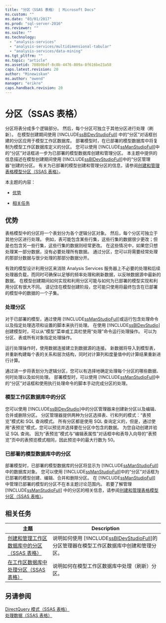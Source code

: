 ```yaml
---
title: "分区（SSAS 表格） | Microsoft Docs"
ms.custom: ""
ms.date: "03/01/2017"
ms.prod: "sql-server-2016"
ms.reviewer: ""
ms.suite: ""
ms.technology: 
  - "analysis-services"
  - "analysis-services/multidimensional-tabular"
  - "analysis-services/data-mining"
ms.tgt_pltfrm: ""
ms.topic: "article"
ms.assetid: 708b9bdf-8c0b-4476-809a-8f616be23a58
caps.latest.revision: 20
author: "Minewiskan"
ms.author: "owend"
manager: "erikre"
caps.handback.revision: 20
---
```

# 分区（SSAS 表格）
  分区将表分成多个逻辑部分。 然后，每个分区可独立于其他分区进行处理（刷新）。 在模型创建期间使用 [!INCLUDE[ssBIDevStudioFull](../../includes/ssbidevstudiofull-md.md)] 中的“分区”对话框创建的分区应用于模型工作区数据库。 部署模型时，在已部署的模型数据库中将复制为模型工作区数据库定义的分区。 您可以使用 [!INCLUDE[ssManStudioFull](../../includes/ssmanstudiofull-md.md)]中的“分区”对话框进一步为已部署的模型数据库创建和管理分区。  本主题中提供的信息描述在模型创建期间使用 [!INCLUDE[ssBIDevStudioFull](../../includes/ssbidevstudiofull-md.md)]中的“分区管理器”创建的分区。 有关为已部署的模型创建和管理分区的信息，请参阅[创建和管理表格模型分区（SSAS 表格）](../../analysis-services/tabular-models/create-and-manage-tabular-model-partitions-ssas-tabular.md)。  
  
 本主题的内容：  
  
-   [优势](#bkmk_benefits)  
  
-   [相关任务](#bkmk_related_tasks)  
  
##  <a name="bkmk_benefits"></a> 优势  
 表格模型中的分区将一个表划分为各个逻辑分区对象。 然后，每个分区可独立于其他分区进行处理。 例如，表可能包含某些行集，这些行集的数据很少更改；但是也包含另一些行集，这些行集的数据则经常更改。 在这些情况中，如果您只想处理某一部分数据，没有必要处理所有数据。 通过分区，您可以将需要经常处理的那部分数据与很少处理的那部分数据分开。  
  
 有效的模型设计利用分区来消除 Analysis Services 服务器上不必要的处理和后续处理器负载，而同时可确保以足够的频率处理和刷新数据，以反映数据源中最新的数据。 在模型创建期间如何实现和利用分区可能与如何为已部署的模型实现和利用分区有很大不同。 请记住在模型创建阶段，您可能只使用将最终包含在已部署的模型中的数据的一个子集。  
  
### 处理分区  
 对于已部署的模型，通过使用 [!INCLUDE[ssManStudioFull](../../includes/ssmanstudiofull-md.md)]或运行包含处理命令以及指定处理选项和设置的脚本来执行处理。 在使用 [!INCLUDE[ssBIDevStudio](../../includes/ssbidevstudio-md.md)]创建模型时，可以从“模型”菜单或工具栏使用“处理”命令运行处理操作。 可以为分区、表或所有对象指定处理操作。  
  
 运行处理操作时，使用数据连接建立到数据源的连接。 新数据将导入到模型表，并重新构建每个表的关系和层次结构，同时对计算列和度量值中的计算结果重新进行计算。  
  
 通过进一步将表划分为逻辑分区，您可以有选择地确定处理每个分区的哪些数据、何时处理以及如何处理。 部署模型时，可以使用 [!INCLUDE[ssManStudioFull](../../includes/ssmanstudiofull-md.md)]中的“分区”对话框和使用执行处理命令的脚本手动完成分区的处理。  
  
### 模型工作区数据库中的分区  
 您可以使用 [!INCLUDE[ssBIDevStudio](../../includes/ssbidevstudio-md.md)]中的分区管理器来创建新分区以及编辑、合并或删除分区。 分区管理器提供两种为分区选择表、行和列的模式：“表预览”模式和 SQL 查询模式。 所有分区都是使用 SQL 查询定义的，但是，通过使用“表预览”模式，您可以预览并选择要在分区中包含的数据。 为您自动创建并验证 SQL 查询。 因为“表预览”模式与“编辑表属性”对话框中和表导入向导的“表预览”页中的表预览模式相同，因此预览中的最大行数为 50。  
  
### 已部署的模型数据库中的分区  
 部署模型时，已部署的模型数据库的分区将显示为 [!INCLUDE[ssManStudioFull](../../includes/ssmanstudiofull-md.md)]中的数据库对象。 您可以使用 [!INCLUDE[ssManStudioFull](../../includes/ssmanstudiofull-md.md)]中的“分区”对话框为已部署的模型创建、编辑、合并和删除分区。 在 [!INCLUDE[ssManStudioFull](../../includes/ssmanstudiofull-md.md)] 中管理已部署的模型的分区不在本主题讨论范围内。 若要了解管理 [!INCLUDE[ssManStudioFull](../../includes/ssmanstudiofull-md.md)] 中的分区的相关信息，请参阅[创建和管理表格模型分区（SSAS 表格）](../../analysis-services/tabular-models/create-and-manage-tabular-model-partitions-ssas-tabular.md)。  
  
##  <a name="bkmk_related_tasks"></a> 相关任务  
  
|主题|Description|  
|-----------|-----------------|  
|[创建和管理工作区数据库中的分区（SSAS 表格）](../../analysis-services/tabular-models/create-and-manage-partitions-in-the-workspace-database-ssas-tabular.md)|说明如何使用 [!INCLUDE[ssBIDevStudioFull](../../includes/ssbidevstudiofull-md.md)]的分区管理器在模型工作区数据库中创建和管理分区。|  
|[在工作区数据库中处理分区（SSAS 表格）](../../analysis-services/tabular-models/process-partitions-in-the-workspace-databse-ssas-tabular.md)|说明如何在模型工作区数据库中处理（刷新）分区。|  
  
## 另请参阅  
 [DirectQuery 模式（SSAS 表格）](../../analysis-services/tabular-models/directquery-mode-ssas-tabular.md)   
 [处理数据（SSAS 表格）](../../analysis-services/tabular-models/process-data-ssas-tabular.md)  
  
  